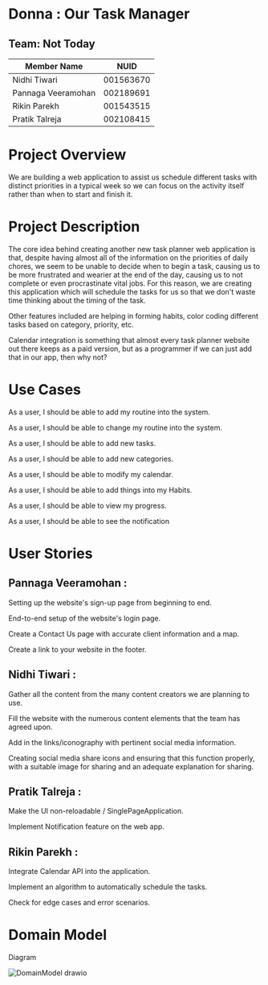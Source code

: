 # Donna : Our Task Manager

## Team: Not Today

|Member Name|NUID|
|---------------------|-----------------|
|Nidhi Tiwari |001563670|
|Pannaga Veeramohan |002189691|
|Rikin Parekh|001543515|
|Pratik Talreja |002108415|


# Project Overview
We are building a web application to assist us schedule different tasks with distinct priorities in a typical week so we can focus on the activity itself rather than when to start and finish it.

# Project Description
The core idea behind creating another new task planner web application is that, despite having almost all of the information on the priorities of daily chores, we seem to be unable to decide when to begin a task, causing us to be more frustrated and wearier at the end of the day, causing us to not complete or even procrastinate vital jobs.
For this reason, we are creating this application which will schedule the tasks for us so that we don't waste time thinking about the timing of the task.

Other features included are helping in forming habits, color coding different tasks based on category, priority, etc.  

Calendar integration is something that almost every task planner website out there keeps as a paid version, but as a programmer if we can just add that in our app, then why not?

# Use Cases 

As a user, I should be able to add my routine into the system. 

As a user, I should be able to change my routine into the system. 

As a user, I should be able to add new tasks. 

As a user, I should be able to add new categories. 

As a user, I should be able to modify my calendar. 

As a user, I should be able to add things into my Habits. 

As a user, I should be able to view my progress. 

As a user, I should be able to see the notification 

 

 

# User Stories 

## Pannaga Veeramohan : 

Setting up the website's sign-up page from beginning to end. 

End-to-end setup of the website's login page. 

Create a Contact Us page with accurate client information and a map. 

Create a link to your website in the footer. 

## Nidhi Tiwari : 

Gather all the content from the many content creators we are planning to use. 

Fill the website with the numerous content elements that the team has agreed upon. 

Add in the links/iconography with pertinent social media information. 

Creating social media share icons and ensuring that this function properly, with a suitable image for sharing and an adequate explanation for sharing. 

## Pratik Talreja : 

Make the UI non-reloadable / SinglePageApplication. 

Implement Notification feature on the web app. 

## Rikin Parekh :  

Integrate Calendar API into the application. 

Implement an algorithm to automatically schedule the tasks. 

Check for edge cases and error scenarios. 


# Domain Model 

Diagram

![DomainModel drawio](https://user-images.githubusercontent.com/91296338/160920560-17950e49-61a5-4ca7-80c5-dab2381fc75b.png)
